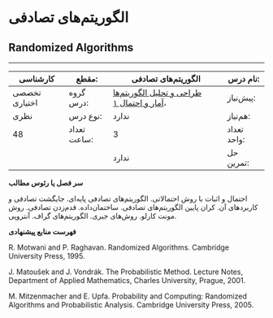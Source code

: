 # الگوریتم‌های تصادفی
## Randomized Algorithms
_______________________________________________________________________________
| کارشناسی      | مقطع:       | الگوریتم‌های تصادفی                                                                                                                            | نام درس:    |
| ------------- | ----------- | ---------------------------------------------------------------------------------------------------------------------------------------------- | ----------- |
| تخصصی اختیاری | گروه درس:   | [طراحی و تحلیل الگوریتم‌ها](../mandatory/Design-and-Analysis-of-Algorithms.md) ،[آمار و احتمال ۱](../elective/Probability-and-Statistics-I.md) | پیش‌نیاز:   |
| نظری          | نوع درس:    | ندارد                                                                                                                                          | هم‌نیاز:    |
| 48            | تعداد ساعت: | 3                                                                                                                                              | تعداد واحد: |
|               |             |  ندارد                                                                                                                                         | حل تمرین:   |

**سر فصل یا رئوس مطالب**

احتمال و اثبات با روش احتمالاتی. الگوریتم‌های تصادفی پایه‌ای. جایگشت تصادفی و کاربردهای‌ آن. کران پایین الگوریتم‌های تصادفی. ساختمان‌داده. قدم‌زدن تصادفی. روش مونت کارلو. روش‌های جبری. الگوریتم‌های گراف. آنتروپی.

**فهرست منابع پیشنهادی**

R. Motwani and P. Raghavan. Randomized Algorithms. Cambridge University Press, 1995.

J. Matoušek and J. Vondrák. The Probabilistic Method. Lecture Notes, Department of Applied Mathematics, Charles University, Prague, 2001.

M. Mitzenmacher and E. Upfa. Probability and Computing: Randomized Algorithms and Probabilistic Analysis. Cambridge University Press, 2005.
